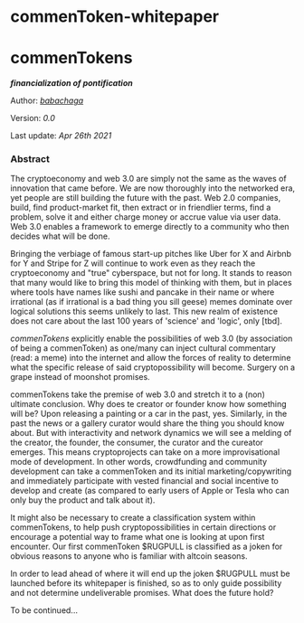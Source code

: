 # commenToken-whitepaper
<h1>commenTokens</h1>

_**financialization of pontification**_

Author: _[babachaga](https://twitter.com/babachaga)_

Version: _0.0_

Last update: _Apr 26th 2021_

<!-- comments Keywords: commenToken, joken, meme squad, headless brands -->

<h3>Abstract</h3>

The cryptoeconomy and web 3.0 are simply not the same as the waves of innovation that came before. We are now thoroughly into the networked era, yet people are still building the future with the past. Web 2.0 companies, build, find product-market fit, then extract or in friendlier terms, find a problem, solve it and either charge money or accrue value via user data. Web 3.0 enables a framework to emerge directly to a community who then decides what will be done.

Bringing the verbiage of famous start-up pitches like Uber for X and Airbnb for Y and Stripe for Z will continue to work even as they reach the cryptoeconomy and "true" cyberspace, but not for long. It stands to reason that many would like to bring this model of thinking with them, but in places where tools have names like sushi and pancake in their name or where irrational (as if irrational is a bad thing you sill geese) memes dominate over logical solutions this seems unlikely to last. This new realm of existence does not care about the last 100 years of 'science' and 'logic', only [tbd].

_commenTokens_ explicitly enable the possibilities of web 3.0 (by association of being a commenToken) as one/many can inject cultural commentary (read: a meme) into the internet and allow the forces of reality to determine what the specific release of said cryptopossibility will become. Surgery on a grape instead of moonshot promises.

commenTokens take the premise of web 3.0 and stretch it to a (non) ultimate conclusion. Why does te creator or founder know how something will be? Upon releasing a painting or a car in the past, yes. Similarly, in the past the news or a gallery curator would share the thing you should know about. But with interactivity and network dynamics we will see a melding of the creator, the founder, the consumer, the curator and the cureator emerges. This means cryptoprojects can take on a more improvisational mode of development. In other words, crowdfunding and community development can take a commenToken and its initial marketing/copywriting and immediately participate with vested financial and social incentive to develop and create (as compared to early users of Apple or Tesla who can only buy the product and talk about it). 

It might also be necessary to create a classification system within commenTokens, to help push cryptopossibilities in certain directions or encourage  a potential way to frame what one is looking at upon first encounter. Our first commenToken $RUGPULL is classified as a joken for obvious reasons to anyone who is familiar with altcoin seasons. 

In order to lead ahead of where it will end up the joken $RUGPULL must be launched before its whitepaper is finished, so as to only guide possibility and not determine undeliverable promises. What does the future hold?

To be continued...
